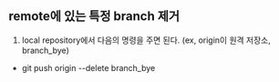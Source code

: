 ## remote에 있는 특정 branch 제거 

1. local repository에서 다음의 명령을 주면 된다. (ex, origin이 원격 저장소, branch_bye)
  * git push origin --delete branch_bye
